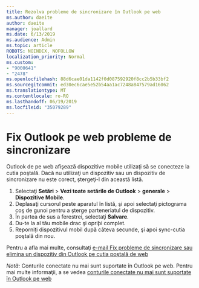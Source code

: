 ```yaml
---
title: Rezolva probleme de sincronizare în Outlook pe web
ms.author: daeite
author: daeite
manager: joallard
ms.date: 6/13/2019
ms.audience: Admin
ms.topic: article
ROBOTS: NOINDEX, NOFOLLOW
localization_priority: Normal
ms.custom:
- "9000641"
- "2478"
ms.openlocfilehash: 88d6cae01da1142f0d087592920f8cc2b5b33bf2
ms.sourcegitcommit: ed30ec6cae5e52b54aa1ac7248a847579ad16062
ms.translationtype: MT
ms.contentlocale: ro-RO
ms.lasthandoff: 06/19/2019
ms.locfileid: "35079289"
---
```

# <a name="fix-outlook-on-the-web-sync-issues"></a>Fix Outlook pe web probleme de sincronizare

Outlook de pe web afişează dispozitive mobile utilizaţi să se conecteze la cutia poştală. Dacă nu utilizaţi un dispozitiv sau un dispozitiv de sincronizare nu este corect, ştergeţi-l din această listă.

1. Selectaţi **Setări** > **Vezi toate setările de Outlook** > **generale** > **Dispozitive Mobile**.
1. Deplasaţi cursorul peste aparatul în listă, şi apoi selectaţi pictograma coş de gunoi pentru a şterge parteneriatul de dispozitiv.
1. În partea de sus a ferestrei, selectaţi **Salvare**.
1. Du-te la al tău mobile drac şi opriþi complet.
1. Reporniți dispozitivul mobil după câteva secunde, şi apoi sync-cutia poştală din nou.

Pentru a afla mai multe, consultaţi [e-mail Fix probleme de sincronizare sau elimina un dispozitiv din Outlook pe cutia poştală de web](https://support.office.com/article/775ed31c-05bd-4ee4-b1b3-33fad7b5b992)

*Notă:* Conturile conectate nu mai sunt suportate în Outlook pe web. Pentru mai multe informaţii, a se vedea [conturile conectate nu mai sunt suportate în Outlook pe web](https://support.office.com/article/5cc526bf-e928-4a99-8b9f-5e089df7d887)